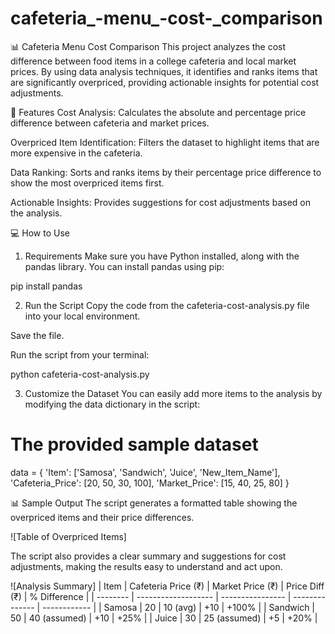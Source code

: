 # cafeteria_-menu_-cost-_comparison


📊 Cafeteria Menu Cost Comparison
This project analyzes the cost difference between food items in a college cafeteria and local market prices. By using data analysis techniques, it identifies and ranks items that are significantly overpriced, providing actionable insights for potential cost adjustments.

🌟 Features
Cost Analysis: Calculates the absolute and percentage price difference between cafeteria and market prices.

Overpriced Item Identification: Filters the dataset to highlight items that are more expensive in the cafeteria.

Data Ranking: Sorts and ranks items by their percentage price difference to show the most overpriced items first.

Actionable Insights: Provides suggestions for cost adjustments based on the analysis.

💻 How to Use
1. Requirements
Make sure you have Python installed, along with the pandas library. You can install pandas using pip:

pip install pandas

2. Run the Script
Copy the code from the cafeteria-cost-analysis.py file into your local environment.

Save the file.

Run the script from your terminal:

python cafeteria-cost-analysis.py

3. Customize the Dataset
You can easily add more items to the analysis by modifying the data dictionary in the script:

# The provided sample dataset
data = {
    'Item': ['Samosa', 'Sandwich', 'Juice', 'New_Item_Name'],
    'Cafeteria_Price': [20, 50, 30, 100],
    'Market_Price': [15, 40, 25, 80]
}

📊 Sample Output
The script generates a formatted table showing the overpriced items and their price differences.

![Table of Overpriced Items]

The script also provides a clear summary and suggestions for cost adjustments, making the results easy to understand and act upon.

![Analysis Summary]
| Item     | Cafeteria Price (₹) | Market Price (₹) | Price Diff (₹) | % Difference |
| -------- | ------------------- | ---------------- | -------------- | ------------ |
| Samosa   | 20                  | 10 (avg)         | +10            | +100%        |
| Sandwich | 50                  | 40 (assumed)     | +10            | +25%         |
| Juice    | 30                  | 25 (assumed)     | +5             | +20%         |
